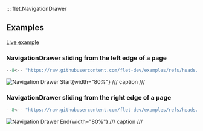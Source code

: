 ::: flet.NavigationDrawer

## Examples

[Live example](https://flet-controls-gallery.fly.dev/navigation/navigationdrawer)

### NavigationDrawer sliding from the left edge of a page
```python
--8<-- "https://raw.githubusercontent.com/flet-dev/examples/refs/heads/v1-docs/python/controls/navigation-drawer/nav-drawer-example.py"
```

![Navigation Drawer Start](/img/docs/controls/navigationdrawer/navigation-drawer-start.gif){width="80%"}
/// caption
///

### NavigationDrawer sliding from the right edge of a page
```python
--8<-- "https://raw.githubusercontent.com/flet-dev/examples/refs/heads/v1-docs/python/controls/navigation-drawer/nav-drawer-end.py"
```

![Navigation Drawer End](/img/docs/controls/navigationdrawer/navigation-drawer-end.gif){width="80%"}
/// caption
///
